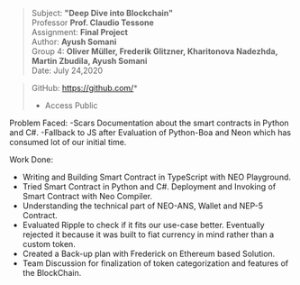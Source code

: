 > Subject: **"Deep Dive into Blockchain"** <br>
> Professor **Prof. Claudio Tessone** <br>
> Assignment: **Final Project** <br>
> Author: **Ayush Somani** <br>
> Group 4: **Oliver Müller, Frederik Glitzner, Kharitonova Nadezhda, Martin Zbudila, Ayush Somani** <br>
> Date: July 24,2020 <br>

> GitHub: https://github.com/*   <br>
> - Access Public  


Problem Faced:
-Scars Documentation about the smart contracts in Python and C#.
-Fallback to JS after Evaluation of Python-Boa and Neon which has consumed lot of our initial time.

Work Done:
- Writing and Building Smart Contract in TypeScript with NEO Playground.
- Tried Smart Contract in Python and C#. Deployment and Invoking of Smart Contract with Neo Compiler.
- Understanding the technical part of NEO-ANS, Wallet and NEP-5 Contract.
- Evaluated Ripple to check if it fits our use-case better. Eventually rejected it because it was built to fiat currency in mind rather than a custom token.
- Created a Back-up plan with Frederick on Ethereum based Solution.
- Team Discussion for finalization of token categorization and features of the BlockChain.
